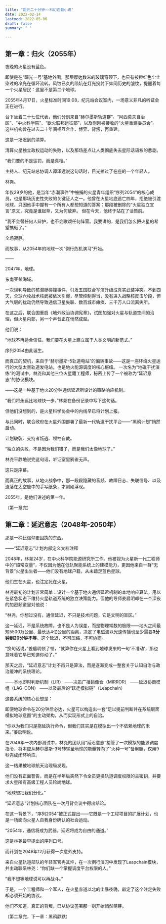 ```yaml
---
title: "距光二十分钟——科幻连载小说"
date: 2022-02-14
lastmod: 2022-05-06
draft: false
summary: " "

---
```


## 第一章：归火（2055年）

夜晚的火星没有蓝色。

即使是在“曙光一号”基地外围，那层厚达数米的玻璃穹顶下，也只有被橙红色尘土染过的冷光在循环流转。风蚀已久的陨坑在灯光投射下如同历史的皱纹，提醒着每一个火星居民：这里不是第二个地球。

2055年4月17日，火星标准时间19:08，纪元站会议室内，一场意义非凡的听证会正在进行。

台下坐着二十七位代表，他们分别来自“赫尔墨斯轨道群”、“阿西莫夫自治区”、“中火科学院”、“欧火联邦远征部”，以及刚刚被接收的“火星重建委员会”。这些机构曾在过去二十年间相互合作、博弈、背叛，再重建。

这是一场迟到的清算。

清算火星独立政权运动的失败，以及那场差点让人类彻底失去星际话语权的悲剧。

“我们要的不是惩罚，而是真相。”

主持人、纪元站总协调人谭泽远说这句话时，目光掠过了在座的一个年轻人。

林尧。

年仅29岁的他，是当年“赤潮事件”中被捕的火星青年组织“序列2054”的核心成员，也是那场历史性失败的关键证人之一。他曾在火星地底逃亡四年，拒绝被引渡地球，只因他手中握有一个所有人都想知道的答案：那段被删除的“火星独立宣言”原文，究竟是谁起草，又为何放弃。
但在今天，他终于站在了话筒前。

“我不会替任何人辩护，也不会歌颂任何阵营。我要讲的，是我们怎么把火星的希望搞砸了。”

全场寂静。

而故事，从2054年的地球一次“例行危机演习”开始。

——

2047年，地球。

东南亚某海域。

一次误判导致的核潜艇碰撞事件，引发五国联合军演升级成真实武装冲突。不到四天，全球六枚战术核武被依次引爆，尽管控制得当，没有进入战略核反击阶段，但大气层的扰动仍然导致通信卫星失联、数百城市瘫痪、三千万人口流离失所。

在这之后，联合国重启《地外政治协调宪章》，试图加强对火星与轨道空间的治理，但火星内部，另一个声音正在悄然成型。

他们说：

“地球不再适合信任。我们要在火星上建立属于人类文明的新范式。”

序列2054由此诞生。

而真正的契机，来自于“赫尔墨斯-5轨道电站”的偏转事故——这是一座环绕火星运行的大型太空轨道发电站，也是地火能源调度的核心枢纽。
一次名为“地磁干扰演练”的测试中，林尧和其他三位火星籍工程师，秘密上传了一个被称为“延迟意志”的协议模块。

——这是一种基于地火20分钟通信延迟所设计的策略响应机制。

“我们将永远比地球快一步。”林尧在备份记录中写下这句话。

但他们没想到的，是火星科学协会中的内线早已将计划上报。

与此同时，联合政府在火星外围部署了最新一代轨道干扰平台——“黑鸦计划”悄然启动。

计划破裂、支持者叛逃、领袖自裁。

“独立的失败，不是因为我们错了，而是我们太像地球了。”

林尧平静地说完这句话，听证室里鸦雀无声。

这只是序幕。

而真正的故事，从地火战争中，那一段段隐藏的音频、故障日志、失联信号、以及遗落在太空舱中的手写纸条，才刚刚浮现。

2055年，是他们讲述的第一年。

（第一章完）

## 第二章：延迟意志（2048年-2050年）

那是一种比信仰更固执的东西。

——“延迟意志”计划内部定义文档注释

2048年，林尧24岁，在中火科学院能源研究所工作。他被视为火星新一代工程师中的“超常变量”，不仅因为他在低轨聚能系统上的建模能力，更因他来自一群“无背景”火星出生者——他们没有地球户籍，从未踏足蓝色星球。

他们生在火星，也注定死在火星。

林尧最初的计划非常简单：设计一个基于地火通信延迟机制的本地响应算法，用以在紧急状态下维持火星轨道系统的独立决策能力。但他的导师姜启明却在一个深夜的加密频道里对他说：

“林尧，你想过没有，通信延迟，不只是技术问题，它是文明的盲区。”

这一延迟，不是系统故障，也不是人为误差，而是物理常数的极限——地火之间最短5500万公里、最长达4亿公里的距离，决定了电磁波以光速传播也至少需要**3分钟到20分钟不等**。这个延迟，不可压缩，不可协商。

“换句话说，”姜启明顿了顿，“就算你在火星上看到地球发来的一句‘不准动’，那也意味着它早已知道你动了。”

那天之后，“延迟意志”计划不再只是算法，而是逐渐变成一整套关于认知自治与政治缓冲的系统理论。

——本地即时判断机制（LIR）
——决策广播镜像仓（MIRROR）
——延迟协商模组（LAG-CON）
——以及最后的“跃迁模拟链”（Leapchain）

这套系统的核心设想是：

即便地球命令在20分钟后必达，火星可以构造出一套“足以提前判断并在系统层面模拟地球意图”的主动架构，从而实现形式上的自治。

“你以为我们只是拖延执行命令，但我们其实是在模拟出一个不依赖地球的未来。”姜启明说。

在2049年一次内部测试中，林尧的团队用“延迟意志”接管了一次模拟的能源调度指令，将本应从赫尔墨斯-3号转输至地球的能量转向了“火种一号”备用舱，仅用9秒完成闭环响应。

这一结果被地球航天治理局发现。

他们没有正面警告，而是在半年后突然下令全员更换轨道调度权限的主密钥，并要求火星所有高级工程人员轮岗地球。

“地球想把我们分化。”

“延迟意志”计划核心团队在一次月背会议中得出结论。

在这一背景下，“序列2054”被正式提出——它既是一个工程项目的扩展计划，也是一场面向火星人自我身份确认的社会运动。

“2054年，通信将成为武器，延迟将成为自由的通道。”

这是林尧最早提出的序列口号。

而计划在2049年12月获得一次意外支持。

来自火星轨道部队的年轻军官冉其坤，在一次例行演习中发现了Leapchain模块，并主动联系林尧：“你们缺一个掌握调度平台权限的人。”

“我不想等地球说可以再战斗。”

于是，一个工程师和一个军人，在火星赤道以北的尘暴夜晚，敲定了这个注定失败却必须开始的协议。

他们不知道，真正的背叛，已从协议签署那一刻开始悄然萌芽。

（第二章完，下一章：黑鸦静默）
